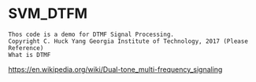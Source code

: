 # SVM_DTFM
	Thos code is a demo for DTMF Signal Processing.
	Copyright C. Huck Yang Georgia Institute of Technology, 2017 (Please Reference)
	What is DTMF
https://en.wikipedia.org/wiki/Dual-tone_multi-frequency_signaling
